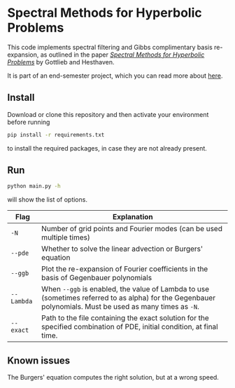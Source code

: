 # Spectral Methods for Hyperbolic Problems

This code implements spectral filtering and Gibbs complimentary basis re-expansion, as outlined in the paper [_Spectral Methods for Hyperbolic Problems_](https://doi.org/10.1016/S0377-0427(00)00510-0) by Gottlieb and Hesthaven.

It is part of an end-semester project, which you can read more about [here](https://aadi.ink/spectral4hyp).

## Install
Download or clone this repository and then activate your environment 
before running
```bash
pip install -r requirements.txt
```
to install the required packages, in case they are not already present.

## Run
```bash
python main.py -h
```
will show the list of options.


| Flag | Explanation | 
| --- | --- | 
| `-N` | Number of grid points and Fourier modes (can be used multiple times) |
| `--pde` | Whether to solve the linear advection or Burgers' equation |
| `--ggb` | Plot the re-expansion of Fourier coefficients in the basis of Gegenbauer polynomials |
| `--Lambda` | When `--ggb` is enabled, the value of Lambda to use (sometimes referred to as alpha) for the Gegenbauer polynomials. Must be used as many times as `-N`.| 
| `--exact` | Path to the file containing the exact solution for the specified combination of PDE, initial condition, at final time. |

## Known issues
The Burgers' equation computes the right solution, but at a wrong speed.

